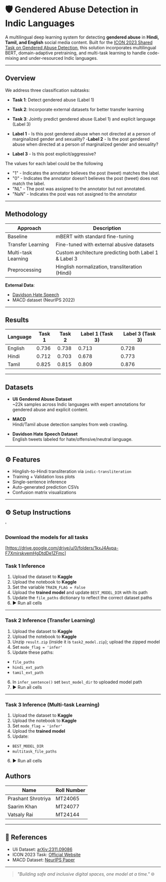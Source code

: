 # 🛡️ Gendered Abuse Detection in Indic Languages

A multilingual deep learning system for detecting **gendered abuse** in **Hindi, Tamil, and English** social media content. Built for the [ICON 2023 Shared Task on Gendered Abuse Detection](https://sites.google.com/view/icon2023-tattle-sharedtask/home), this solution incorporates multilingual BERT, domain-adaptive pretraining, and multi-task learning to handle code-mixing and under-resourced Indic languages.

---

##  Overview

We address three classification subtasks:

- **Task 1**: Detect gendered abuse (Label 1)
- **Task 2**: Incorporate external datasets for better transfer learning
- **Task 3**: Jointly predict gendered abuse (Label 1) and explicit language (Label 3)

- **Label 1** - Is this post gendered abuse when not directed at a person of marginalized gender and sexuality?
-**Label 2** - Is the post gendered abuse when directed at a person of marginalized gender and sexuality?
- **Label 3** - Is this post explicit/aggressive?

The values for each label could be the following
- "1" - Indicates the annotator believes the post (tweet) matches the label.
- "0" - Indicates the annotator doesn’t believes the post (tweet) does not match the label.
- "NL" - The post was assigned to the annotator but not annotated.
- "NaN" - Indicates the post was not assigned to the annotator

---

##  Methodology

| Approach | Description |
|---------|-------------|
| Baseline | mBERT with standard fine-tuning |
| Transfer Learning | Fine-tuned with external abusive datasets |
| Multi-task Learning | Custom architecture predicting both Label 1 & Label 3 |
| Preprocessing | Hinglish normalization, transliteration (Hindi) |

**External Data**:
- [Davidson Hate Speech](https://github.com/t-davidson/hate-speech-and-offensive-language)
- MACD dataset (NeurIPS 2022)

---

##  Results

| Language | Task 1 | Task 2 | Label 1 (Task 3) | Label 3 (Task 3) |
|----------|--------|--------|------------------|------------------|
| English  | 0.736  | 0.738  | 0.713            | 0.728            |
| Hindi    | 0.712  | 0.703  | 0.678            | 0.773            |
| Tamil    | 0.825  | 0.815  | 0.809            | 0.876            |

---

##  Datasets

- **Uli Gendered Abuse Dataset**  
  ~22k samples across Indic languages with expert annotations for gendered abuse and explicit content.

- **MACD**  
  Hindi/Tamil abuse detection samples from web crawling.

- **Davidson Hate Speech Dataset**  
  English tweets labeled for hate/offensive/neutral language.

---

## ⚙️ Features

-  Hinglish-to-Hindi transliteration via `indic-transliteration`
-  Training + Validation loss plots
-  Single-sentence inference
-  Auto-generated prediction CSVs
-  Confusion matrix visualizations

---

## ⚙️ Setup Instructions
'
###  Download the models for all tasks <br>
[https://drive.google.com/drive/u/0/folders/1kxJ4Avpa-F7XmirskvemHgDtdDe1ZFmc]

### Task 1 Inference

1.  Upload the dataset to **Kaggle**
2.  Upload the notebook to **Kaggle**
3.  Set the variable `TRAIN_FLAG = False`
4.  Upload the **trained model** and update `BEST_MODEL_DIR` with its path
5.  Update the `file_paths` dictionary to reflect the correct dataset paths
6. ▶️ Run all cells

---

### Task 2 Inference (Transfer Learning)

1.  Upload the dataset to **Kaggle**
2.  Upload the notebook to **Kaggle**
3.  Unzip `result.zip` (inside it is `task2_model.zip`); upload the zipped model
4.  Set `mode_flag = 'infer'`
5.  Update these paths:
   - `file_paths`
   - `hindi_ext_path`
   - `tamil_ext_path`
6.  In `infer_sentence()` set `best_model_dir` to uploaded model path
7. ▶️ Run all cells

---

### Task 3 Inference (Multi-task Learning)

1.  Upload the dataset to **Kaggle**
2.  Upload the notebook to **Kaggle**
3.  Set `mode_flag = 'infer'`
4.  Upload the **trained model**
5.  Update:
   - `BEST_MODEL_DIR`  
   - `multitask_file_paths`
6. ▶️ Run all cells

##  Authors

| Name              | Roll Number |
|-------------------|-------------|
| Prashant Shrotriya| MT24065     |
| Saarim Khan       | MT24077     |
| Vatsaly Rai       | MT24144     |

---

## 📎 References

- Uli Dataset: [arXiv:2311.09086](https://arxiv.org/abs/2311.09086)
- ICON 2023 Task: [Official Website](https://sites.google.com/view/icon2023-tattle-sharedtask/home)
- MACD Dataset: [NeurIPS Paper](https://proceedings.neurips.cc/paper_files/paper/2022/hash/a7c4163b33286261b24c72fd3d1707c9-Abstract-Datasets_and_Benchmarks.html)

---

> _"Building safe and inclusive digital spaces, one model at a time."_ 🌐
